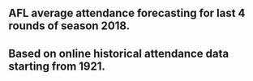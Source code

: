 ## AFL average attendance forecasting for last 4 rounds of season 2018.
## Based on online historical attendance data starting from 1921.
